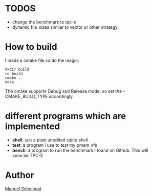 # TODOS
- change the benchmark to tpc-e
- dynamic file_sizes similar to vector or other strategy

# How to build
I made a cmake file so do the magic:
```
mkdir build
cd build
cmake ..
make
```
The cmake supports Debug and Release mode, so set the -CMAKE_BUILD_TYPE accordingly.

# different programs which are implemented
- __shell__: just a plain unedited sqlite shell
- __test__: a program i use to test my pmem_vfs
- __bench__: a program to run the benchmark i found on Github. This will soon be TPC-E



Author
=============
[Manuel Scheinost](https://github.com/M-Scheinost)